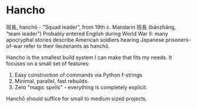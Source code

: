 # Hancho

班長, hanchō - "Squad leader”, from 19th c. Mandarin 班長 (bānzhǎng, “team leader”)
Probably entered English during World War II: many apocryphal stories describe American soldiers hearing Japanese prisoners-of-war refer to their lieutenants as hanchō.


Hancho is the smallest build system I can make that fits my needs.
It focuses on a small set of features:

1. Easy construction of commands via Python f-strings
2. Minimal, parallel, fast rebuilds.
3. Zero "magic spells" - everything is completely explicit.

Hanchō should suffice for small to medium sized projects.
